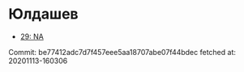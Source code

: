 # Юлдашев
- [29: NA](29.md)

Commit: be77412adc7d7f457eee5aa18707abe07f44bdec
 fetched at: 20201113-160306
